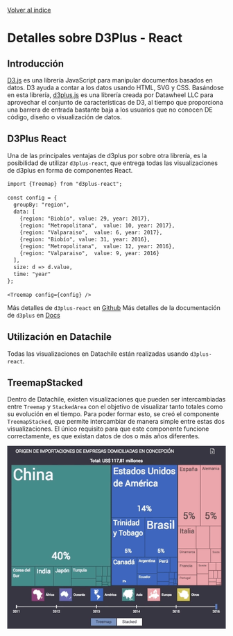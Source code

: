 [Volver al índice](general.md)

# Detalles sobre D3Plus - React

## Introducción
[D3.js](general.md) es una librería JavaScript para manipular documentos basados en datos. D3 ayuda a contar a los datos usando HTML, SVG y CSS. Basándose en esta librería, [d3plus.js](http://d3plus.org) es una librería creada por Datawheel LLC para aprovechar el conjunto de características de D3, al tiempo que proporciona una barrera de entrada bastante baja a los usuarios que no conocen DE código, diseño o visualización de datos.

## D3Plus React
Una de las principales ventajas de d3plus por sobre otra librería, es la posibilidad de utilizar `d3plus-react`, que entrega todas las visualizaciones de d3plus en forma de componentes React.

```JSX
import {Treemap} from "d3plus-react";

const config = {
  groupBy: "region",
  data: [
    {region: "Biobío", value: 29, year: 2017},
    {region: "Metropolitana",  value: 10, year: 2017},
    {region: "Valparaiso",  value: 6, year: 2017},
    {region: "Biobío", value: 31, year: 2016},
    {region: "Metropolitana",  value: 12, year: 2016},
    {region: "Valparaiso",  value: 9, year: 2016}
  ],
  size: d => d.value,
  time: "year"
};

<Treemap config={config} />
```

Más detalles de `d3plus-react` en [Github](https://github.com/d3plus/d3plus-react/)
Más detalles de la documentación de `d3plus` en [Docs](http://d3plus.org/docs/)

## Utilización en Datachile
Todas las visualizaciones en Datachile están realizadas usando `d3plus-react`. 


## TreemapStacked
Dentro de Datachile, existen visualizaciones que pueden ser intercambiadas entre `Treemap` y `StackedArea` con el objetivo de visualizar tanto totales como su evolución en el tiempo. Para poder formar esto, se creó el componente `TreemapStacked`, que permite intercambiar de manera simple entre estas dos visualizaciones. El único requisito para que este componente funcione correctamente, es que existan datos de dos o más años diferentes.

![Stack](img/treemapstacked.gif)